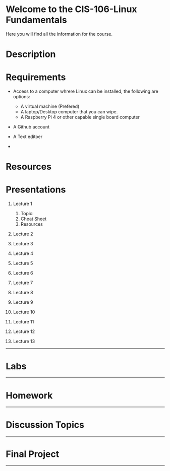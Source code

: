 # Welcome to the CIS-106-Linux Fundamentals
Here you will find all the information for the course.
# Description
# Requirements
* Access to a computer whrere Linux can be installed, the following are options:
  * A virtual machine (Prefered)
  * A laptop/Desktop computer that you can wipe.
  * A Raspberry Pi 4 or other capable single board computer
* A Github account
* A Text editoer

* 
# Resources

# Presentations
1. Lecture 1
   1. Topic:
   2. Cheat Sheet
   3. Resources

2. Lecture 2
3. Lecture 3
4. Lecture 4
5. Lecture 5
6. Lecture 6
7. Lecture 7
8. Lecture 8
9.  Lecture 9
10. Lecture 10
11. Lecture 11
12. Lecture 12
13. Lecture 13
---
# Labs

---
# Homework

---
# Discussion Topics

---

# Final Project

---
